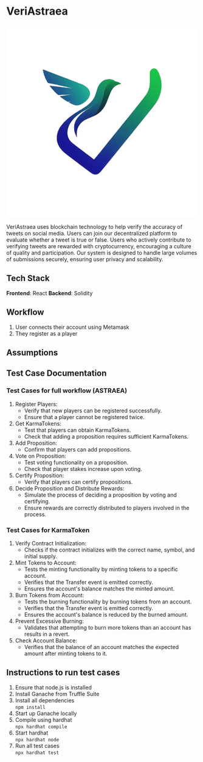 # VeriAstraea
<p align="center">
    <img src="frontend/public/VeriAstrea.jpg">
</p>

VeriAstraea uses blockchain technology to help verify the accuracy of tweets on social media. Users can join our decentralized platform to evaluate whether a tweet is true or false. Users who actively contribute to verifying tweets are rewarded with cryptocurrency, encouraging a culture of quality and participation. Our system is designed to handle large volumes of submissions securely, ensuring user privacy and scalability.

## Tech Stack
**Frontend**: React
**Backend**: Solidity

## Workflow
1. User connects their account using Metamask
2. They register as a player

## Assumptions

## Test Case Documentation

### Test Cases for full workflow (ASTRAEA)
1. Register Players:
    - Verify that new players can be registered successfully.
    - Ensure that a player cannot be registered twice.
2. Get KarmaTokens:
    - Test that players can obtain KarmaTokens.
    - Check that adding a proposition requires sufficient KarmaTokens.
3. Add Proposition:
    - Confirm that players can add propositions.
4. Vote on Proposition:
    - Test voting functionality on a proposition.
    - Check that player stakes increase upon voting.
5. Certify Proposition:
    - Verify that players can certify propositions.
6. Decide Proposition and Distribute Rewards:
    - Simulate the process of deciding a proposition by voting and certifying.
    - Ensure rewards are correctly distributed to players involved in the process.

### Test Cases for KarmaToken
1. Verify Contract Initialization:
    - Checks if the contract initializes with the correct name, symbol, and initial supply.
2. Mint Tokens to Account:
    - Tests the minting functionality by minting tokens to a specific account.
    - Verifies that the Transfer event is emitted correctly.
    - Ensures the account's balance matches the minted amount.
3. Burn Tokens from Account:
    - Tests the burning functionality by burning tokens from an account.
    - Verifies that the Transfer event is emitted correctly.
    - Ensures the account's balance is reduced by the burned amount.
4. Prevent Excessive Burning:
    - Validates that attempting to burn more tokens than an account has results in a revert.
5. Check Account Balance:
    - Verifies that the balance of an account matches the expected amount after minting tokens to it.

## Instructions to run test cases
1. Ensure that node.js is installed
2. Install Ganache from Truffle Suite
3. Install all dependencies\
`npm install`
4. Start up Ganache locally
5. Compile using hardhat\
`npx hardhat compile`
6. Start hardhat\
`npx hardhat node`
7. Run all test cases\
`npx hardhat test`
